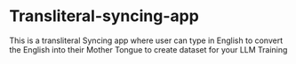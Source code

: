 # Transliteral-syncing-app
This is a transliteral Syncing app where user can type in English to convert the English into their Mother Tongue to create dataset for your LLM Training
